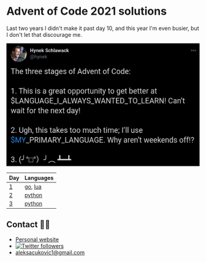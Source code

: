 # Advent of Code 2021 solutions

Last two years I didn't make it past day 10, and this year I'm even busier, but
I don't let that discourage me.

![aoc stages](https://raw.githubusercontent.com/aleksacu/advent-of-code-2020/main/aoc-stages.png)

| Day                                      | Languages                                  |
| ---------------------------------------- | ------------------------------------------ |
| [1](https://adventofcode.com/2021/day/1) | [go](day01/main.go), [lua](day01/main.lua) |
| [2](https://adventofcode.com/2021/day/2) | [python](day02/main.py)                    |
| [3](https://adventofcode.com/2021/day/3) | [python](day03/main.py)                    |

## Contact 🙋‍♂️

- [Personal website](https://aleksac.me)
- <a target="_blank" href="http://twitter.com/aleksa_c_"><img alt='Twitter followers' src="https://img.shields.io/twitter/follow/aleksa_c_.svg?style=social"></a>
- aleksacukovic1@gmail.com
